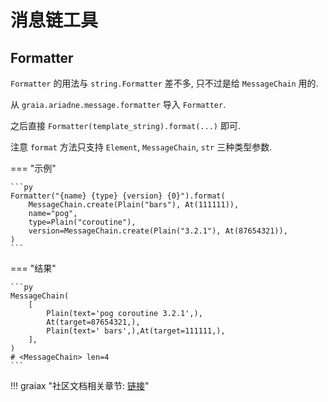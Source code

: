 # 消息链工具

## Formatter

`Formatter` 的用法与 `string.Formatter` 差不多, 只不过是给 `MessageChain` 用的.

从 `graia.ariadne.message.formatter` 导入 `Formatter`.

之后直接 `Formatter(template_string).format(...)` 即可.

注意 `format` 方法只支持 `Element`, `MessageChain`, `str` 三种类型参数.

=== "示例"

    ```py
    Formatter("{name} {type} {version} {0}").format(
        MessageChain.create(Plain("bars"), At(111111)),
        name="pog",
        type=Plain("coroutine"),
        version=MessageChain.create(Plain("3.2.1"), At(87654321)),
    )
    ```

=== "结果"

    ```py
    MessageChain(
        [
            Plain(text='pog coroutine 3.2.1',),
            At(target=87654321,),
            Plain(text=' bars',),At(target=111111,),
        ],
    )
    # <MessageChain> len=4
    ```

!!! graiax "社区文档相关章节: [链接](https://graiax.cn/guide/formatter.html)"
